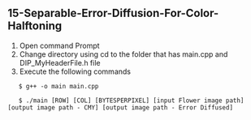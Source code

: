 ## 15-Separable-Error-Diffusion-For-Color-Halftoning

1. Open command Prompt
2. Change directory using cd to the folder that has main.cpp and DIP_MyHeaderFile.h file
3. Execute the following commands 

```
   $ g++ -o main main.cpp 
   
   $ ./main [ROW] [COL] [BYTESPERPIXEL] [input Flower image path] [output image path - CMY] [output image path - Error Diffused]
```
